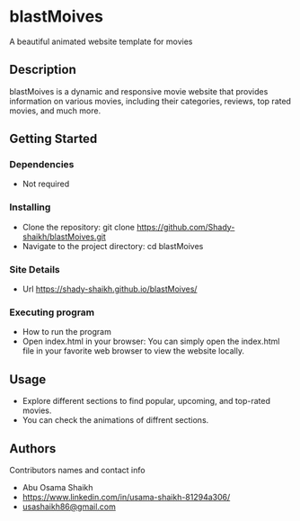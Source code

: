 # blastMoives

A beautiful animated website template for movies

## Description

blastMoives is a dynamic and responsive movie website that provides information on various movies, including their categories, reviews, top rated movies, and much more.

## Getting Started

### Dependencies

* Not required

### Installing

* Clone the repository: git clone https://github.com/Shady-shaikh/blastMoives.git
* Navigate to the project directory: cd blastMoives

### Site Details

* Url https://shady-shaikh.github.io/blastMoives/

### Executing program

* How to run the program
* Open index.html in your browser:
You can simply open the index.html file in your favorite web browser to view the website locally.

## Usage
* Explore different sections to find popular, upcoming, and top-rated movies.
* You can check the animations of diffrent sections.


## Authors

Contributors names and contact info

* Abu Osama Shaikh  
* https://www.linkedin.com/in/usama-shaikh-81294a306/
* usashaikh86@gmail.com



